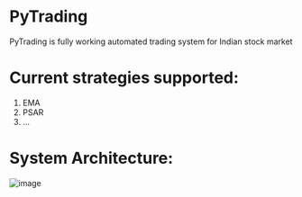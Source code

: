 # PyTrading
PyTrading is fully working automated trading system for Indian stock market

# Current strategies supported:
1) EMA
2) PSAR
3) ...

# System Architecture:
![image](https://github.com/user-attachments/assets/b08e8b15-9ed4-48c0-b70b-39d14d3335d4)
